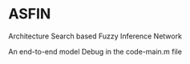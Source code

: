 # ASFIN
Architecture Search based Fuzzy Inference Network

An end-to-end model
Debug in the code-main.m file
